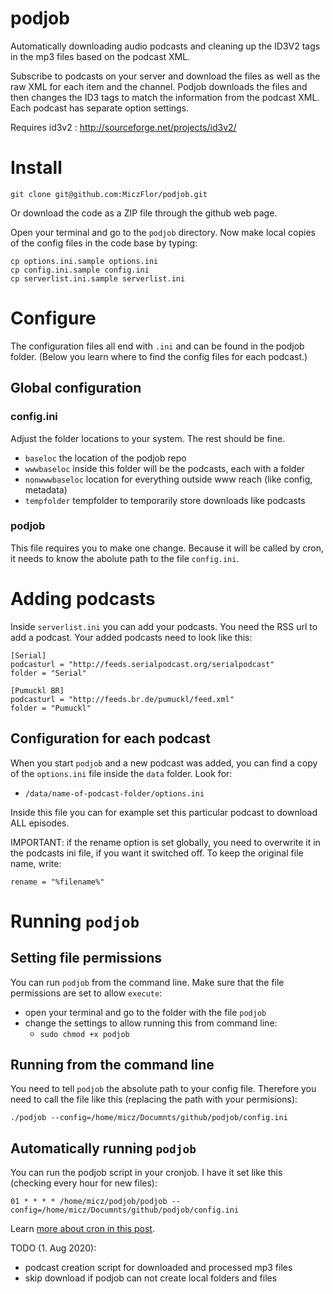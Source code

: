 # podjob
Automatically downloading audio podcasts and cleaning up the ID3V2 tags in the mp3 files based on the podcast XML.

Subscribe to podcasts on your server and download the files as well as the raw XML for each item and the channel. Podjob downloads the files and then changes the ID3 tags to match the information from the podcast XML. Each podcast has separate option settings.

Requires id3v2 : http://sourceforge.net/projects/id3v2/

# Install

~~~
git clone git@github.com:MiczFlor/podjob.git
~~~

Or download the code as a ZIP file through the github web page.

Open your terminal and go to the `podjob` directory. Now make local copies of the config files in the code base by typing:

~~~
cp options.ini.sample options.ini
cp config.ini.sample config.ini
cp serverlist.ini.sample serverlist.ini
~~~

# Configure

The configuration files all end with `.ini` and can be found in the podjob folder. (Below you learn where to find the config files for each podcast.)

## Global configuration

### config.ini

Adjust the folder locations to your system. The rest should be fine.

* `baseloc` the location of the podjob repo
* `wwwbaseloc` inside this folder will be the podcasts, each with a folder
* `nonwwwbaseloc` location for everything outside www reach (like config, metadata)
* `tempfolder` tempfolder to temporarily store downloads like podcasts

### podjob

This file requires you to make one change. Because it will be called by cron, it needs to know the abolute path to the file `config.ini`.

# Adding podcasts

Inside `serverlist.ini` you can add your podcasts. You need the RSS url to add a podcast. Your added podcasts need to look like this:

~~~
[Serial]
podcasturl = "http://feeds.serialpodcast.org/serialpodcast"
folder = "Serial"

[Pumuckl BR]
podcasturl = "http://feeds.br.de/pumuckl/feed.xml"
folder = "Pumuckl"
~~~

## Configuration for each podcast

When you start `podjob` and a new podcast was added, you can find a copy of the `options.ini` file inside the `data` folder. Look for:

* `/data/name-of-podcast-folder/options.ini`

Inside this file you can for example set this particular podcast to download ALL episodes.

IMPORTANT: if the rename option is set globally, you need to overwrite it in the podcasts ini file, if you want it switched off. To keep the original file name, write:

~~~
rename = "%filename%"
~~~

# Running `podjob` 

## Setting file permissions

You can run `podjob` from the command line. Make sure that the file permissions are set to allow `execute`:

* open your terminal and go to the folder with the file `podjob` 
* change the settings to allow running this from command line:
    * `sudo chmod +x podjob`
    
## Running from the command line

You need to tell `podjob` the absolute path to your config file. Therefore you need to call the file like this (replacing the path with your permisions):

~~~
./podjob --config=/home/micz/Documnts/github/podjob/config.ini
~~~

## Automatically running `podjob` 

You can run the podjob script in your cronjob. I have it set like this (checking every hour for new files):

~~~
01 * * * * /home/micz/podjob/podjob --config=/home/micz/Documnts/github/podjob/config.ini
~~~

Learn [more about cron in this post](https://help.ubuntu.com/community/CronHowto).

TODO (1. Aug 2020):

* podcast creation script for downloaded and processed mp3 files
* skip download if podjob can not create local folders and files
